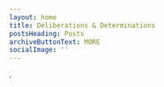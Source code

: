 ```yaml
---
layout: home
title: Deliberations & Determinations
postsHeading: Posts
archiveButtonText: MORE
socialImage: ''
---
```

.
